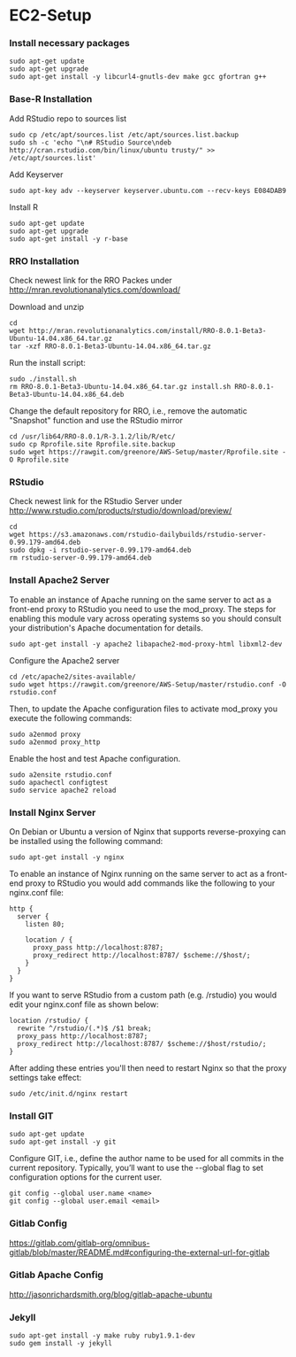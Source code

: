 # EC2-Setup

### Install necessary packages

```
sudo apt-get update
sudo apt-get upgrade
sudo apt-get install -y libcurl4-gnutls-dev make gcc gfortran g++
```

### Base-R Installation
Add RStudio repo to sources list
```
sudo cp /etc/apt/sources.list /etc/apt/sources.list.backup
sudo sh -c 'echo "\n# RStudio Source\ndeb http://cran.rstudio.com/bin/linux/ubuntu trusty/" >> /etc/apt/sources.list'
```

Add Keyserver
```
sudo apt-key adv --keyserver keyserver.ubuntu.com --recv-keys E084DAB9
```

Install R
```
sudo apt-get update
sudo apt-get upgrade
sudo apt-get install -y r-base
```

### RRO Installation
Check newest link for the RRO Packes under http://mran.revolutionanalytics.com/download/

Download and unzip
```
cd
wget http://mran.revolutionanalytics.com/install/RRO-8.0.1-Beta3-Ubuntu-14.04.x86_64.tar.gz
tar -xzf RRO-8.0.1-Beta3-Ubuntu-14.04.x86_64.tar.gz
```

Run the install script:
```
sudo ./install.sh
rm RRO-8.0.1-Beta3-Ubuntu-14.04.x86_64.tar.gz install.sh RRO-8.0.1-Beta3-Ubuntu-14.04.x86_64.deb
```

Change the default repository for RRO, i.e., remove the automatic "Snapshot" function and use the RStudio mirror
```
cd /usr/lib64/RRO-8.0.1/R-3.1.2/lib/R/etc/
sudo cp Rprofile.site Rprofile.site.backup
sudo wget https://rawgit.com/greenore/AWS-Setup/master/Rprofile.site -O Rprofile.site
```

### RStudio
Check newest link for the RStudio Server under http://www.rstudio.com/products/rstudio/download/preview/

```
cd
wget https://s3.amazonaws.com/rstudio-dailybuilds/rstudio-server-0.99.179-amd64.deb
sudo dpkg -i rstudio-server-0.99.179-amd64.deb
rm rstudio-server-0.99.179-amd64.deb
```

### Install Apache2 Server
To enable an instance of Apache running on the same server to act as a front-end proxy to RStudio you need to use the mod_proxy. The steps for enabling this module vary across operating systems so you should consult your distribution's Apache documentation for details.

```
sudo apt-get install -y apache2 libapache2-mod-proxy-html libxml2-dev
```

Configure the Apache2 server
```
cd /etc/apache2/sites-available/
sudo wget https://rawgit.com/greenore/AWS-Setup/master/rstudio.conf -O rstudio.conf
```

Then, to update the Apache configuration files to activate mod_proxy you execute the following commands:
```
sudo a2enmod proxy
sudo a2enmod proxy_http
```

Enable the host and test Apache configuration.
```
sudo a2ensite rstudio.conf
sudo apachectl configtest
sudo service apache2 reload
```

### Install Nginx Server

On Debian or Ubuntu a version of Nginx that supports reverse-proxying can be installed using the following command:
```
sudo apt-get install -y nginx
```

To enable an instance of Nginx running on the same server to act as a front-end proxy to RStudio you would add commands like the following to your nginx.conf file:

```
http {
  server {
    listen 80;
    
    location / {
      proxy_pass http://localhost:8787;
      proxy_redirect http://localhost:8787/ $scheme://$host/;
    }
  }
}
```

If you want to serve RStudio from a custom path (e.g. /rstudio) you would edit your nginx.conf file as shown below:

```
location /rstudio/ {
  rewrite ^/rstudio/(.*)$ /$1 break;
  proxy_pass http://localhost:8787;
  proxy_redirect http://localhost:8787/ $scheme://$host/rstudio/;
}
```

After adding these entries you'll then need to restart Nginx so that the proxy settings take effect:
```
sudo /etc/init.d/nginx restart
```

### Install GIT
```
sudo apt-get update
sudo apt-get install -y git
```

Configure GIT, i.e., define the author name to be used for all commits in the current repository. Typically, you’ll want to use the --global flag to set configuration options for the current user.

```
git config --global user.name <name>
git config --global user.email <email>
```

### Gitlab Config
https://gitlab.com/gitlab-org/omnibus-gitlab/blob/master/README.md#configuring-the-external-url-for-gitlab

### Gitlab Apache Config
http://jasonrichardsmith.org/blog/gitlab-apache-ubuntu

### Jekyll
```
sudo apt-get install -y make ruby ruby1.9.1-dev
sudo gem install -y jekyll
```
